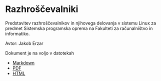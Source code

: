 # Razhroščevalniki #
Predstavitev razhroščevalnikov in njihovega delovanja v sistemu Linux za predmet Sistemska programska oprema na Fakulteti za računalništvo in informatiko.

Avtor: Jakob Erzar

Dokument je na voljo v datotekah

- [Markdown](debuggers.md)
- [PDF](debuggers.pdf)
- [HTML](https://jakoberzar.github.io/razhroscevalniki/debuggers.html)